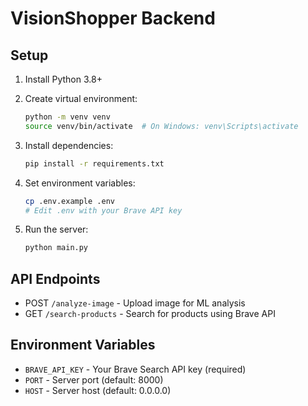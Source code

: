 
# VisionShopper Backend

## Setup

1. Install Python 3.8+
2. Create virtual environment:
   ```bash
   python -m venv venv
   source venv/bin/activate  # On Windows: venv\Scripts\activate
   ```

3. Install dependencies:
   ```bash
   pip install -r requirements.txt
   ```

4. Set environment variables:
   ```bash
   cp .env.example .env
   # Edit .env with your Brave API key
   ```

5. Run the server:
   ```bash
   python main.py
   ```

## API Endpoints

- POST `/analyze-image` - Upload image for ML analysis
- GET `/search-products` - Search for products using Brave API

## Environment Variables

- `BRAVE_API_KEY` - Your Brave Search API key (required)
- `PORT` - Server port (default: 8000)
- `HOST` - Server host (default: 0.0.0.0)
